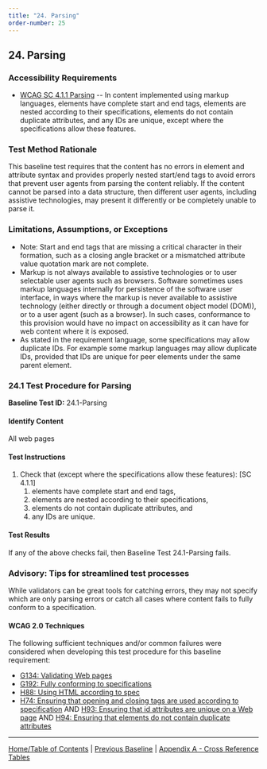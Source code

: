 ```yaml
---
title: "24. Parsing"
order-number: 25
---
```

## 24. Parsing

### Accessibility Requirements

-   [WCAG SC 4.1.1 Parsing](http://www.w3.org/TR/UNDERSTANDING-WCAG20/ensure-compat-parses.html) -- In content implemented using markup languages, elements have complete start and end tags, elements are nested according to their specifications, elements do not contain duplicate attributes, and any IDs are unique, except where the specifications allow these features.

### Test Method Rationale

This baseline test requires that the content has no errors in element and attribute syntax and provides properly nested start/end tags to avoid errors that prevent user agents from parsing the content reliably. If the content cannot be parsed into a data structure, then different user agents, including assistive technologies, may present it differently or be completely unable to parse it. 

### Limitations, Assumptions, or Exceptions

-   Note: Start and end tags that are missing a critical character in their formation, such as a closing angle bracket or a mismatched attribute value quotation mark are not complete.
-   Markup is not always available to assistive technologies or to user selectable user agents such as browsers. Software sometimes uses markup languages internally for persistence of the software user interface, in ways where the markup is never available to assistive technology (either directly or through a document object model (DOM)), or to a user agent (such as a browser). In such cases, conformance to this provision would have no impact on accessibility as it can have for web content where it is exposed.
-   As stated in the requirement language, some specifications may allow duplicate IDs. For example some markup languages may allow duplicate IDs, provided that IDs are unique for peer elements under the same parent element.

### 24.1 Test Procedure for Parsing

**Baseline Test ID:** 24.1-Parsing
#### Identify Content
<p id="1IC">All web pages</p>

#### Test Instructions
<ol id="1TI">
    <li id="1TI-1">Check that (except where the specifications allow these features): [SC 4.1.1]
        <ol>
        <li id="1TI-1i">elements have complete start and end tags,</li>
        <li id="1TI-1ii">elements are nested according to their specifications,</li>
        <li id="1TI-1iii">elements do not contain duplicate attributes, and</li>
        <li id="1TI-1iv">any IDs are unique.</li>
        </ol></li>
</ol>

#### Test Results
<p id="1TR">If any of the above checks fail, then Baseline Test 24.1-Parsing fails.</p>

### Advisory: Tips for streamlined test processes

While validators can be great tools for catching errors, they may not specify which are only parsing errors or catch all cases where content fails to fully conform to a specification.

#### WCAG 2.0 Techniques
The following sufficient techniques and/or common failures were considered when developing this test procedure for this baseline requirement:
-   [G134: Validating Web pages](https://www.w3.org/TR/WCAG20-TECHS/G134.html)
-   [G192: Fully conforming to specifications](https://www.w3.org/TR/WCAG20-TECHS/G192.html)
-   [H88: Using HTML according to spec](https://www.w3.org/TR/WCAG20-TECHS/H88.html)
-   [H74: Ensuring that opening and closing tags are used according to specification](https://www.w3.org/TR/WCAG20-TECHS/H74.html) AND [H93: Ensuring that id attributes are unique on a Web page](https://www.w3.org/TR/WCAG20-TECHS/H93.html) AND [H94: Ensuring that elements do not contain duplicate attributes](https://www.w3.org/TR/WCAG20-TECHS/H94.html)

----------------------------------------
[Home/Table of Contents](index.md) | [Previous Baseline](23MultipleWays.md) | [Appendix A - Cross Reference Tables](AppendixA.md)
